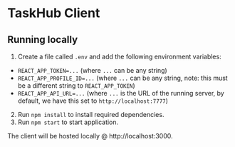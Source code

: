 # TaskHub Client

## Running locally
1. Create a file called `.env` and add the following environment variables:
- `REACT_APP_TOKEN=...` (where `...` can be any string)
- `REACT_APP_PROFILE_ID=...` (where `...` can be any string, note: this must be a different string to `REACT_APP_TOKEN`)
- `REACT_APP_API_URL=...` (where `...` is the URL of the running server, by default, we have this set to `http://localhost:7777`)
2. Run `npm install` to install required dependencies.
3. Run `npm start` to start application.

The client will be hosted locally @ http://localhost:3000.
